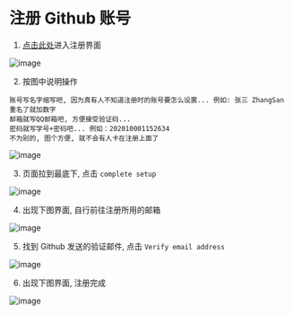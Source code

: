 # 注册 Github 账号

1. [点击此处](https://github.com/join?source=login)进入注册界面

![image](https://gitee.com/chiupam/Epidemic/raw/master/Tutorial/png/create_account_1.png)

2. 按图中说明操作

```
账号写名字缩写吧, 因为真有人不知道注册时的账号要怎么设置... 例如: 张三 ZhangSan 重名了就加数字
邮箱就写QQ邮箱吧, 方便接受验证码...
密码就写学号+密码吧... 例如：202010001152634
不为别的, 图个方便, 就不会有人卡在注册上面了
```

![image](https://gitee.com/chiupam/Epidemic/raw/master/Tutorial/png/create_account_2.png)

3. 页面拉到最底下, 点击 `complete setup`

![image](https://gitee.com/chiupam/Epidemic/raw/master/Tutorial/png/create_account_3.png)

4. 出现下图界面, 自行前往注册所用的邮箱

![image](https://gitee.com/chiupam/Epidemic/raw/master/Tutorial/png/create_account_4.png)

5. 找到 Github 发送的验证邮件, 点击 `Verify email address`

![image](https://gitee.com/chiupam/Epidemic/raw/master/Tutorial/png/create_account_5.png)

6. 出现下图界面, 注册完成

![image](https://gitee.com/chiupam/Epidemic/raw/master/Tutorial/png/create_account_6.png)
